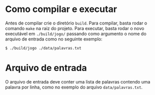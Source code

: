 # Como compilar e executar

Antes de compilar crie o diretório `build`. Para compilar, basta rodar o comando `make` na raiz do projeto. Para executar, basta rodar o novo executável em `./build/jogo/` passando como argumento o nome do arquivo de entrada como no seguinte exemplo:

```shell
$ ./build/jogo ./data/palavras.txt
```

# Arquivo de entrada

O arquivo de entrada deve conter uma lista de palavras contendo uma palavra por linha, como no exemplo do arquivo `data/palavras.txt`.